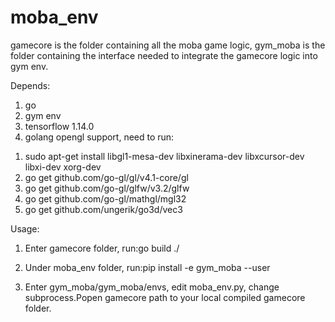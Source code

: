 # moba_env
gamecore is the folder containing all the moba game logic, 
gym_moba is the folder containing the interface needed to integrate the gamecore logic into gym env.

Depends:
1. go
2. gym env
3. tensorflow 1.14.0
4. golang opengl support, need to run: 
1) sudo apt-get install libgl1-mesa-dev libxinerama-dev libxcursor-dev libxi-dev xorg-dev
2) go get github.com/go-gl/gl/v4.1-core/gl 
3) go get github.com/go-gl/glfw/v3.2/glfw
4) go get github.com/go-gl/mathgl/mgl32
5) go get github.com/ungerik/go3d/vec3

Usage:
1. Enter gamecore folder, run:go build ./ 
2. Under moba_env folder, run:pip install -e gym_moba --user

3. Enter gym_moba/gym_moba/envs, edit moba_env.py, change subprocess.Popen gamecore path to your local compiled gamecore folder.
